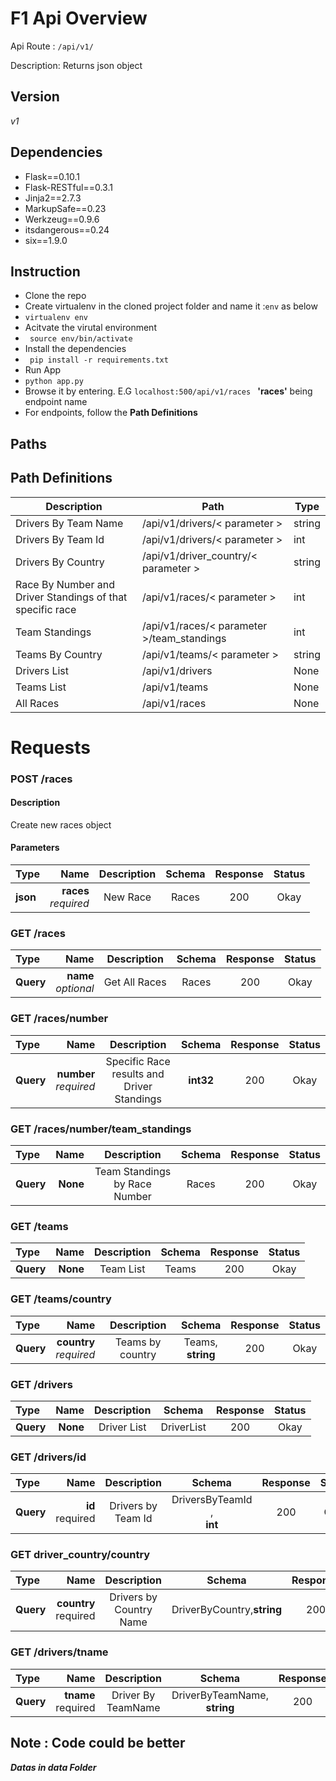 # F1 Api Overview

Api Route : ``` /api/v1/ ```

Description: Returns json object

## Version
*v1*

## Dependencies
-   Flask==0.10.1
-   Flask-RESTful==0.3.1
-   Jinja2==2.7.3
-   MarkupSafe==0.23
-   Werkzeug==0.9.6
-   itsdangerous==0.24
-   six==1.9.0


## Instruction
-   Clone the repo
-   Create virtualenv in the cloned project folder and name it :``` env ``` as below
-   ``` virtualenv env ```
-   Acitvate the virutal environment
-   ``` source env/bin/activate```
-   Install the dependencies
-   ``` pip install -r requirements.txt```
-   Run App
-   ``` python app.py ```
-   Browse it by entering. E.G ```localhost:500/api/v1/races ``` **'races'** being endpoint name
-   For endpoints, follow the **Path Definitions**


## Paths

## Path Definitions

| Description                                               | Path                                     | Type   |
|-----------------------------------------------------------|------------------------------------------|--------|
| Drivers By Team Name                                      | /api/v1/drivers/< parameter >              | string |
| Drivers By Team Id                                        | /api/v1/drivers/< parameter >              | int    |
| Drivers By Country                                        | /api/v1/driver_country/< parameter >       | string |
| Race By Number and Driver Standings of that specific race | /api/v1/races/< parameter >                | int    |
| Team Standings                                            | /api/v1/races/< parameter >/team_standings | int    |
| Teams By Country                                          | /api/v1/teams/< parameter >                | string |
| Drivers List                                              | /api/v1/drivers                          | None   |
| Teams List                                                | /api/v1/teams                            | None   |
| All Races                                                 | /api/v1/races                            | None   |

# Requests

### POST /races
#### Description
Create new races object
#### Parameters

| Type     | Name | Description |Schema|Response|Status|
| :------- | ----: | :---: | :---: | :---: | :---: |
| **json** | **races**<br>*required*| New Race|Races|200|Okay|

### GET /races

| Type     | Name | Description |Schema|Response|Status|
| :------- | ----: | :---: | :---: | :---: | :---: |
| **Query** | **name**<br>*optional*| Get All Races|Races|200|Okay|

### GET /races/number
| Type     | Name | Description |Schema|Response|Status|
| :------- | ----: | :---: | :---: | :---: | :---: |
| **Query** | **number**<br>*required*| Specific Race results and Driver Standings| **int32**|200|Okay|

### GET /races/number/team_standings
| Type     | Name | Description |Schema|Response|Status|
| :------- | ----: | :---: | :---: | :---: | :---: |
| **Query** | **None**<br>|Team Standings by Race Number|Races|200|Okay

### GET /teams
| Type     | Name | Description |Schema|Response|Status|
| :------- | ----: | :---: | :---: | :---: | :---: |
| **Query** | **None**| Team List|Teams|200|Okay|

### GET /teams/country
| Type     | Name | Description |Schema|Response|Status|
| :------- | ----: | :---: | :---: | :---: | :---: |
| **Query** | **country**<br>*required*| Teams by country|Teams,<br> **string**|200|Okay|

### GET /drivers

| Type     | Name | Description |Schema|Response|Status|
| :------- | ----: | :---: | :---: | :---: | :---: |
| **Query** | **None**| Driver List|DriverList|200|Okay|

### GET /drivers/id
| Type     | Name | Description |Schema|Response|Status|
| :------- | ----: | :---: | :---: | :---: | :---: |
| **Query** | **id**<br>required| Drivers by Team Id |DriversByTeamId ,<br>**int**|200|Okay|

### GET driver_country/country
| Type     | Name | Description |Schema|Response|Status|
| :------- | ----: | :---: | :---: | :---: | :---: |
| **Query** | **country**<br >required| Drivers by Country Name|DriverByCountry,**string**|200|Okay|


### GET /drivers/tname
| Type     | Name | Description |Schema|Response|Status|
| :------- | ----: | :---: | :---: | :---: | :---: |
| **Query** | **tname**<br> required|Driver By TeamName|DriverByTeamName,<br>**string**|200|Okay|


## Note : Code could be better
***Datas in data Folder***

